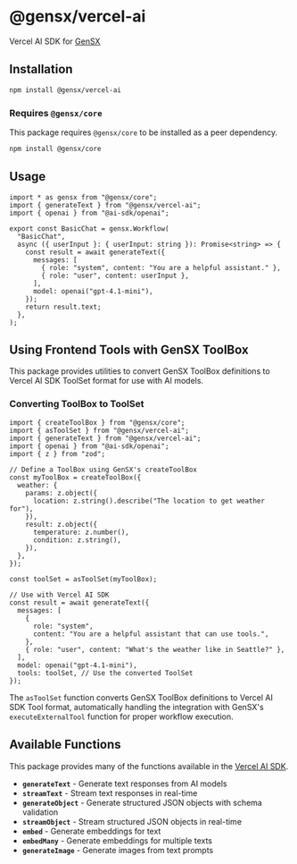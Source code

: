 # @gensx/vercel-ai

Vercel AI SDK for [GenSX](https://github.com/gensx-inc/gensx/packages/gensx-vercel-ai)

## Installation

```bash
npm install @gensx/vercel-ai
```

### Requires `@gensx/core`

This package requires `@gensx/core` to be installed as a peer dependency.

```bash
npm install @gensx/core
```

## Usage

```tsx
import * as gensx from "@gensx/core";
import { generateText } from "@gensx/vercel-ai";
import { openai } from "@ai-sdk/openai";

export const BasicChat = gensx.Workflow(
  "BasicChat",
  async ({ userInput }: { userInput: string }): Promise<string> => {
    const result = await generateText({
      messages: [
        { role: "system", content: "You are a helpful assistant." },
        { role: "user", content: userInput },
      ],
      model: openai("gpt-4.1-mini"),
    });
    return result.text;
  },
);
```

## Using Frontend Tools with GenSX ToolBox

This package provides utilities to convert GenSX ToolBox definitions to Vercel AI SDK ToolSet format for use with AI models.

### Converting ToolBox to ToolSet

```tsx
import { createToolBox } from "@gensx/core";
import { asToolSet } from "@gensx/vercel-ai";
import { generateText } from "@gensx/vercel-ai";
import { openai } from "@ai-sdk/openai";
import { z } from "zod";

// Define a ToolBox using GenSX's createToolBox
const myToolBox = createToolBox({
  weather: {
    params: z.object({
      location: z.string().describe("The location to get weather for"),
    }),
    result: z.object({
      temperature: z.number(),
      condition: z.string(),
    }),
  },
});

const toolSet = asToolSet(myToolBox);

// Use with Vercel AI SDK
const result = await generateText({
  messages: [
    {
      role: "system",
      content: "You are a helpful assistant that can use tools.",
    },
    { role: "user", content: "What's the weather like in Seattle?" },
  ],
  model: openai("gpt-4.1-mini"),
  tools: toolSet, // Use the converted ToolSet
});
```

The `asToolSet` function converts GenSX ToolBox definitions to Vercel AI SDK Tool format, automatically handling the integration with GenSX's `executeExternalTool` function for proper workflow execution.

## Available Functions

This package provides many of the functions available in the [Vercel AI SDK](https://vercel.com/docs/ai-sdk).

- **`generateText`** - Generate text responses from AI models
- **`streamText`** - Stream text responses in real-time
- **`generateObject`** - Generate structured JSON objects with schema validation
- **`streamObject`** - Stream structured JSON objects in real-time
- **`embed`** - Generate embeddings for text
- **`embedMany`** - Generate embeddings for multiple texts
- **`generateImage`** - Generate images from text prompts
